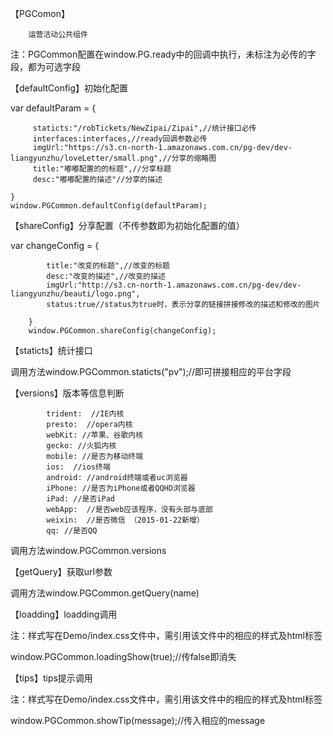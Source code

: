 【PGComon】

        运营活动公共组件
         
注：PGCommon配置在window.PG.ready中的回调中执行，未标注为必传的字段，都为可选字段

【defaultConfig】初始化配置

var defaultParam = {

		 staticts:"/robTickets/NewZipai/Zipai",//统计接口必传
		 interfaces:interfaces,//ready回调参数必传
		 imgUrl:"https://s3.cn-north-1.amazonaws.com.cn/pg-dev/dev-liangyunzhu/loveLetter/small.png",//分享的缩略图
		 title:"嘟嘟配置的的标题",//分享标题
		 desc:"嘟嘟配置的描述"//分享的描述

	}
	window.PGCommon.defaultConfig(defaultParam);

【shareConfig】分享配置（不传参数即为初始化配置的值）

var changeConfig = {

			title:"改变的标题",//改变的标题
			desc:"改变的描述",//改变的描述
			imgUrl:"http://s3.cn-north-1.amazonaws.com.cn/pg-dev/dev-liangyunzhu/beauti/logo.png",
			status:true//status为true时，表示分享的链接拼接修改的描述和修改的图片

		}
		window.PGCommon.shareConfig(changeConfig);

【staticts】统计接口

调用方法window.PGCommon.staticts("pv");//即可拼接相应的平台字段

【versions】版本等信息判断

			trident:  //IE内核
            presto:  //opera内核
            webKit: //苹果、谷歌内核
            gecko: //火狐内核
            mobile: //是否为移动终端
            ios:  //ios终端
            android: //android终端或者uc浏览器
            iPhone: //是否为iPhone或者QQHD浏览器
            iPad: //是否iPad
            webApp:  //是否web应该程序，没有头部与底部
            weixin:  //是否微信 （2015-01-22新增）
            qq: //是否QQ
 调用方法window.PGCommon.versions


 【getQuery】获取url参数

  调用方法window.PGCommon.getQuery(name)


 【loadding】loadding调用

 注：样式写在Demo/index.css文件中，需引用该文件中的相应的样式及html标签

 window.PGCommon.loadingShow(true);//传false即消失


 【tips】tips提示调用

  注：样式写在Demo/index.css文件中，需引用该文件中的相应的样式及html标签

 window.PGCommon.showTip(message);//传入相应的message






